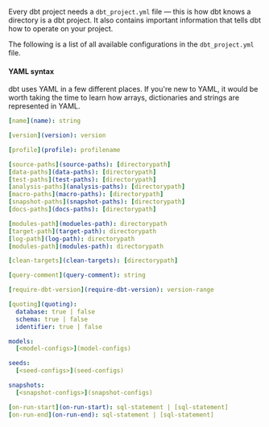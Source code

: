 Every dbt project needs a `dbt_project.yml` file — this is how dbt knows a directory is a dbt project. It also contains important information that tells dbt how to operate on your project.

The following is a list of all available configurations in the `dbt_project.yml` file.

<Alert type='info'>
    <h4>YAML syntax</h4>
    dbt uses YAML in a few different places. If you're new to YAML, it would be worth taking the time to learn how arrays, dictionaries and strings are represented in YAML.
</Alert>

<File name='dbt_project.yml'>

```yml
[name](name): string

[version](version): version

[profile](profile): profilename

[source-paths](source-paths): [directorypath]
[data-paths](data-paths): [directorypath]
[test-paths](test-paths): [directorypath]
[analysis-paths](analysis-paths): [directorypath]
[macro-paths](macro-paths): [directorypath]
[snapshot-paths](snapshot-paths): [directorypath]
[docs-paths](docs-paths): [directorypath]

[modules-path](modueles-path): directorypath
[target-path](target-path): directorypath
[log-path](log-path): directorypath
[modules-path](modules-path): directorypath

[clean-targets](clean-targets): [directorypath]

[query-comment](query-comment): string

[require-dbt-version](require-dbt-version): version-range

[quoting](quoting):
  database: true | false
  schema: true | false
  identifier: true | false

models:
  [<model-configs>](model-configs)

seeds:
  [<seed-configs>](seed-configs)

snapshots:
  [<snapshot-configs>](snapshot-configs)

[on-run-start](on-run-start): sql-statement | [sql-statement]
[on-run-end](on-run-end): sql-statement | [sql-statement]

```

</File>
